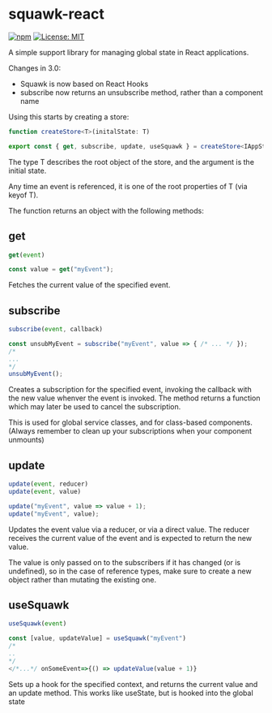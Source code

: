 # squawk-react
[![npm](https://img.shields.io/npm/v/squawk-react.svg)](https://www.npmjs.com/package/squawk-react)
[![License: MIT](https://img.shields.io/badge/License-MIT-yellow.svg)](https://opensource.org/licenses/MIT)

A simple support library for managing global state in React applications.

Changes in 3.0:
* Squawk is now based on React Hooks
* subscribe now returns an unsubscribe method, rather than a component name

Using this starts by creating a store:

```typescript
function createStore<T>(initalState: T)

export const { get, subscribe, update, useSquawk } = createStore<IAppState>({ /* ... */ })
```

The type T describes the root object of the store, and the argument is the initial state. 

Any time an event is referenced, it is one of the root properties of T (via keyof T). 

The function returns an object with the following methods:

## get

```typescript
get(event)

const value = get("myEvent");
```

Fetches the current value of the specified event.

## subscribe

```typescript
subscribe(event, callback)

const unsubMyEvent = subscribe("myEvent", value => { /* ... */ });
/*
...
*/
unsubMyEvent();
```

Creates a subscription for the specified event, invoking the callback with the new value whenver the event is invoked. The method returns a function which may later be used to cancel the subscription.

This is used for global service classes, and for class-based components. (Always remember to clean up your subscriptions when your component unmounts)

## update

```typescript
update(event, reducer)
update(event, value)

update("myEvent", value => value + 1);
update("myEvent", value);
```

Updates the event value via a reducer, or via a direct value. The reducer receives the current value of the event and is expected to return the new value.

The value is only passed on to the subscribers if it has changed (or is undefined), so in the case of reference types, make sure to create a new object rather than mutating the existing one.

## useSquawk

```typescript
useSquawk(event)

const [value, updateValue] = useSquawk("myEvent")
/*
..
*/
</*...*/ onSomeEvent=>{() => updateValue(value + 1)}
```

Sets up a hook for the specified context, and returns the current value and an update method. This works like useState, but is hooked into the global state
